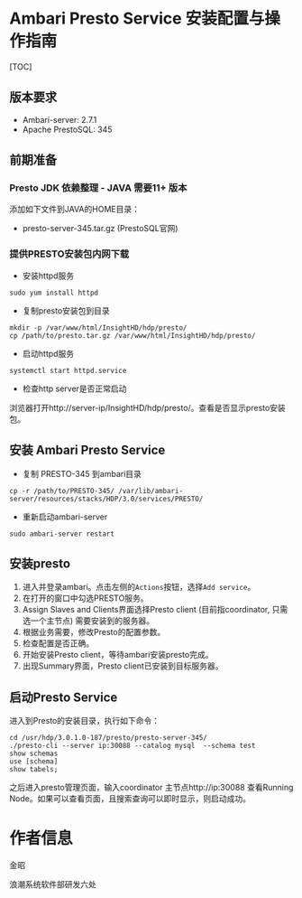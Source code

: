 #   Ambari Presto Service 安装配置与操作指南

[TOC]

## 版本要求

* Ambari-server: 2.7.1 
* Apache PrestoSQL: 345

## 前期准备

### Presto JDK 依赖整理 - JAVA 需要11+ 版本

添加如下文件到JAVA的HOME目录：

* presto-server-345.tar.gz (PrestoSQL官网)

### 提供PRESTO安装包内网下载

* 安装httpd服务

```shell
sudo yum install httpd
```

* 复制presto安装包到目录

```
mkdir -p /var/www/html/InsightHD/hdp/presto/
cp /path/to/presto.tar.gz /var/www/html/InsightHD/hdp/presto/
```

* 启动httpd服务

```
systemctl start httpd.service
```

* 检查http server是否正常启动

浏览器打开http://server-ip/InsightHD/hdp/presto/。查看是否显示presto安装包。

## 安装 Ambari Presto Service

* 复制 PRESTO-345 到ambari目录

```
cp -r /path/to/PRESTO-345/ /var/lib/ambari-server/resources/stacks/HDP/3.0/services/PRESTO/
```

* 重新启动ambari-server

```
sudo ambari-server restart
```

## 安装presto

1. 进入并登录ambari。点击左侧的`Actions`按钮，选择`Add service`。
2. 在打开的窗口中勾选PRESTO服务。
3. Assign Slaves and Clients界面选择Presto client  (目前指coordinator, 只需选一个主节点) 需要安装到的服务器。
5. 根据业务需要，修改Presto的配置参数。
6. 检查配置是否正确。
7. 开始安装Presto client，等待ambari安装presto完成。
8. 出现Summary界面，Presto client已安装到目标服务器。

## 启动Presto Service

进入到Presto的安装目录，执行如下命令：

```shell
cd /usr/hdp/3.0.1.0-187/presto/presto-server-345/
./presto-cli --server ip:30088 --catalog mysql  --schema test
show schemas
use [schema]
show tabels;
```

之后进入presto管理页面，输入coordinator 主节点http://ip:30088 查看Running Node。如果可以查看页面，且搜索查询可以即时显示，则启动成功。

# 作者信息

金昭

浪潮系统软件部研发六处


